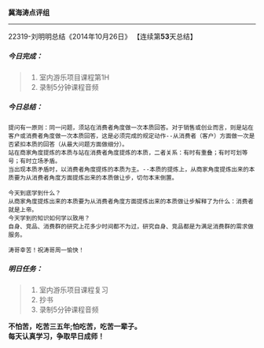 **冀海涛点评组**

------

22319-刘明明总结《2014年10月26日》
【连续第**53**天总结】

##### __今日完成：__
>1. 室内游乐项目课程第1H
>2. 录制5分钟课程音频


##### __今日总结：__
    提问有一原则：同一问题，须站在消费者角度做一次本质回答。对于销售或创业而言，则是站在客户或消费者角度做一次本质回答，这是必须完成的规定动作--从消费者（客户）方面做一次是否紧扣本质的回答（从最大问题方面做细分）。
    站在商家角度提炼的本质与站在消费者角度提炼的本质，二者关系：有时有重叠；有时可划等号；有时立场矛盾。
    当出现本质矛盾时，以消费者角度提炼的本质为主。--本质的提炼上，从商家角度提炼出来的本质要为从消费者角度方面提炼出来的本质做让步，切勿本末倒置。
    
    今天到底学到什么？
    从商家角度提炼出来的本质要为从消费者角度方面提炼出来的本质做让步解释了为什么：消费者就是上帝。
    今天学到的知识如何学以致用？
    自身、竞品、消费群的研究上花多少时间都不为过，研究自身、竞品都是为满足消费群的需求做服务。
    
    涛哥幸苦！祝涛哥周一愉快！
##### __明日任务：__
>1. 室内游乐项目课程复习
>2. 抄书
>3. 录制5分钟课程音频

**不怕苦，吃苦三五年;怕吃苦，吃苦一辈子。**  
**每天认真学习，争取早日成师！**
